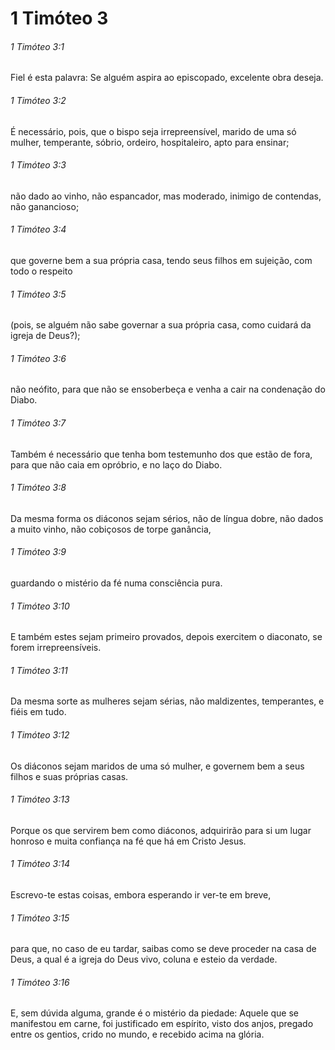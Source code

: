# 1 Timóteo 3

###### 1 Timóteo 3:1

Fiel é esta palavra: Se alguém aspira ao episcopado, excelente obra deseja.

###### 1 Timóteo 3:2

É necessário, pois, que o bispo seja irrepreensível, marido de uma só mulher, temperante, sóbrio, ordeiro, hospitaleiro, apto para ensinar;

###### 1 Timóteo 3:3

não dado ao vinho, não espancador, mas moderado, inimigo de contendas, não ganancioso;

###### 1 Timóteo 3:4

que governe bem a sua própria casa, tendo seus filhos em sujeição, com todo o respeito

###### 1 Timóteo 3:5

(pois, se alguém não sabe governar a sua própria casa, como cuidará da igreja de Deus?);

###### 1 Timóteo 3:6

não neófito, para que não se ensoberbeça e venha a cair na condenação do Diabo.

###### 1 Timóteo 3:7

Também é necessário que tenha bom testemunho dos que estão de fora, para que não caia em opróbrio, e no laço do Diabo.

###### 1 Timóteo 3:8

Da mesma forma os diáconos sejam sérios, não de língua dobre, não dados a muito vinho, não cobiçosos de torpe ganância,

###### 1 Timóteo 3:9

guardando o mistério da fé numa consciência pura.

###### 1 Timóteo 3:10

E também estes sejam primeiro provados, depois exercitem o diaconato, se forem irrepreensíveis.

###### 1 Timóteo 3:11

Da mesma sorte as mulheres sejam sérias, não maldizentes, temperantes, e fiéis em tudo.

###### 1 Timóteo 3:12

Os diáconos sejam maridos de uma só mulher, e governem bem a seus filhos e suas próprias casas.

###### 1 Timóteo 3:13

Porque os que servirem bem como diáconos, adquirirão para si um lugar honroso e muita confiança na fé que há em Cristo Jesus.

###### 1 Timóteo 3:14

Escrevo-te estas coisas, embora esperando ir ver-te em breve,

###### 1 Timóteo 3:15

para que, no caso de eu tardar, saibas como se deve proceder na casa de Deus, a qual é a igreja do Deus vivo, coluna e esteio da verdade.

###### 1 Timóteo 3:16

E, sem dúvida alguma, grande é o mistério da piedade: Aquele que se manifestou em carne, foi justificado em espírito, visto dos anjos, pregado entre os gentios, crido no mundo, e recebido acima na glória.


